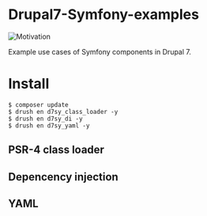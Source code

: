 Drupal7-Symfony-examples
========================

![Motivation](http://intellectualcramps.files.wordpress.com/2010/04/chuckhappy2.png)

Example use cases of Symfony components in Drupal 7.

# Install
```
$ composer update
$ drush en d7sy_class_loader -y
$ drush en d7sy_di -y
$ drush en d7sy_yaml -y
```


PSR-4 class loader
------------------



Depencency injection
--------------------


YAML
----
